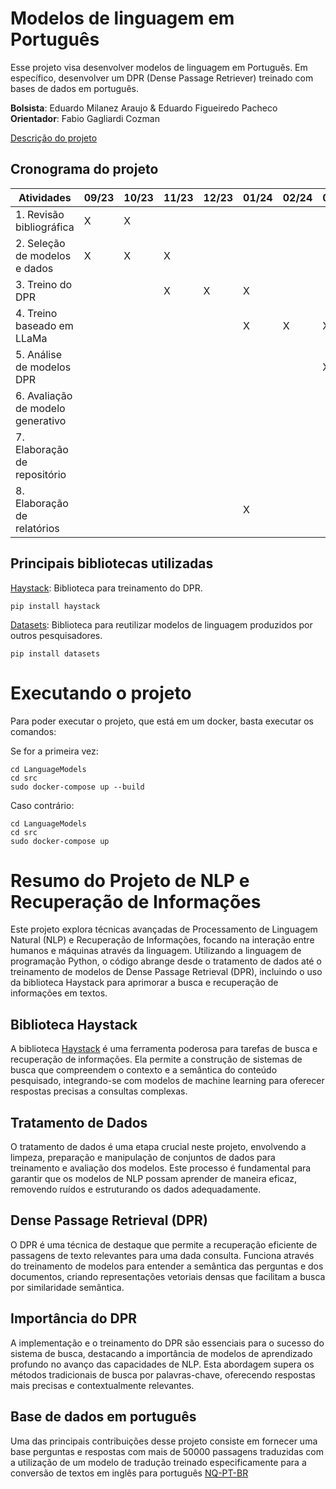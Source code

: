 # Modelos de linguagem em Português

Esse projeto visa desenvolver modelos de linguagem em Português. Em específico, desenvolver um DPR (Dense Passage Retriever) treinado com bases de dados em português.

**Bolsista**: Eduardo Milanez Araujo & Eduardo Figueiredo Pacheco \
**Orientador**: Fabio Gagliardi Cozman

[Descrição do projeto](https://drive.google.com/file/d/1U2_mAwZgv8FBG5XjLi2hJwu-egMeKk9Q/view?usp=sharing)

## Cronograma do projeto

| Atividades | 09/23 | 10/23 | 11/23 |  12/23 |  01/24 |  02/24 |  03/24 |  04/24 |  05/24 |  06/24 | 
|-------------|-------------|-------------|-------------|-------------|-------------|-------------|-------------|-------------|-------------|-------------|
| 1. Revisão bibliográfica      | X      | X      |       |       |       |     |    | |  |  |
| 2. Seleção de modelos e dados      | X        | X         | X           |     |     |   |     |     |    |     |
| 3. Treino do DPR      |      |     | X          | X        | X           |     |     |   |  |     |     |
| 4. Treino baseado em LLaMa      |      |      |   |    | X          | X        | X          |          |      |     |     |
| 5. Análise de modelos DPR      |      |     |       |      |     |      |    X  |  X  |     |      |     |
| 6. Avaliação de modelo generativo      | | | | | | | |      X | X     |   |  |
| 7. Elaboração de repositório      |       |       |       |       |       |      |       |       |      X | X      |       |
| 8. Elaboração de relatórios      |     |     |     |     |  X |    |     |    |     | X |



## Principais bibliotecas utilizadas

 [Haystack](https://github.com/deepset-ai/haystack): Biblioteca para treinamento do DPR. 
  ```
  pip install haystack
  ```
 [Datasets](https://github.com/huggingface/datasets): Biblioteca para reutilizar modelos de linguagem produzidos por outros pesquisadores. 
  ```
  pip install datasets
  ```

# 

# Executando o projeto

Para poder executar o projeto, que está em um docker, basta executar os comandos: 

Se for a primeira vez:
  ```
  cd LanguageModels
  cd src
  sudo docker-compose up --build
  ```
Caso contrário:
  ```
  cd LanguageModels
  cd src
  sudo docker-compose up
  ```





# Resumo do Projeto de NLP e Recuperação de Informações

Este projeto explora técnicas avançadas de Processamento de Linguagem Natural (NLP) e Recuperação de Informações, focando na interação entre humanos e máquinas através da linguagem. Utilizando a linguagem de programação Python, o código abrange desde o tratamento de dados até o treinamento de modelos de Dense Passage Retrieval (DPR), incluindo o uso da biblioteca Haystack para aprimorar a busca e recuperação de informações em textos.

## Biblioteca Haystack

A biblioteca [Haystack](https://github.com/deepset-ai/haystack) é uma ferramenta poderosa para tarefas de busca e recuperação de informações. Ela permite a construção de sistemas de busca que compreendem o contexto e a semântica do conteúdo pesquisado, integrando-se com modelos de machine learning para oferecer respostas precisas a consultas complexas.

## Tratamento de Dados

O tratamento de dados é uma etapa crucial neste projeto, envolvendo a limpeza, preparação e manipulação de conjuntos de dados para treinamento e avaliação dos modelos. Este processo é fundamental para garantir que os modelos de NLP possam aprender de maneira eficaz, removendo ruídos e estruturando os dados adequadamente.

## Dense Passage Retrieval (DPR)

O DPR é uma técnica de destaque que permite a recuperação eficiente de passagens de texto relevantes para uma dada consulta. Funciona através do treinamento de modelos para entender a semântica das perguntas e dos documentos, criando representações vetoriais densas que facilitam a busca por similaridade semântica.

## Importância do DPR

A implementação e o treinamento do DPR são essenciais para o sucesso do sistema de busca, destacando a importância de modelos de aprendizado profundo no avanço das capacidades de NLP. Esta abordagem supera os métodos tradicionais de busca por palavras-chave, oferecendo respostas mais precisas e contextualmente relevantes.


## Base de dados em português

Uma das principais contribuições desse projeto consiste em fornecer uma base perguntas e respostas com mais de 50000 passagens traduzidas com a utilização de um modelo de tradução treinado especificamente para a conversão de textos em inglês para português [NQ-PT-BR](https://huggingface.co/datasets/edu-milanez/NQ-PT-BR)